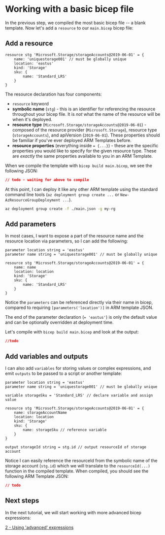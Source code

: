 # Working with a basic bicep file

In the previous step, we compiled the most basic bicep file -- a blank template. Now let's add a `resource` to our `main.bicep` bicep file:

## Add a resource

```
resource stg 'Microsoft.Storage/storageAccounts@2019-06-01' = {
    name: 'uniquestorage001' // must be globally unique
    location: 'eastus'
    kind: 'Storage'
    sku: {
        name: 'Standard_LRS'
    }
}
```

The resource declaration has four components:

* `resource` keyword
* **symbolic name** (`stg`) - this is an identifier for referencing the resource throughout your bicep file. It is *not* what the name of the resource will be when it's deployed.
* **resource type** (`Microsoft.Storage/storageAccounts@2019-06-01`) - composed of the resource provider (`Microsoft.Storage`), resource type (`storageAccounts`), and apiVersion (`2019-06-01`). These properties should be familiar if you've ever deployed ARM Templates before.
* **resource properties** (everything inside `= {...}`) - these are the specific properties you would like to specify for the given resource type. These are *exactly* the same properties available to you in an ARM Template.

When we compile the template with `bicep build main.bicep`, we see the following JSON:

```json
// todo - waiting for above to compile
```

At this point, I can deploy it like any other ARM template using the standard command line tools (`az deployment group create ...` or `New-AzResourceGroupDeployment ...`).

```bash
az deployment group create -f ./main.json -g my-rg
```

## Add parameters

In most cases, I want to expose a part of the resource name and the resource location via parameters, so I can add the following:

```
parameter location string = 'eastus'
parameter name string = 'uniquestorage001' // must be globally unique

resource stg 'Microsoft.Storage/storageAccounts@2019-06-01' = {
    name: name
    location: location
    kind: 'Storage'
    sku: {
        name: 'Standard_LRS'
    }
}
```

Notice the `parameters` can be referenced directly via their name in bicep, compared to requiring `[parameters('location')]` in ARM template JSON.

The end of the parameter declaration (`= 'eastus'`) is only the default value and can be optionally overridden at deployment time.

Let's compile with `bicep build main.bicep` and look at the output:

```json
//todo
```

## Add variables and outputs

I can also add `variables` for storing values or complex expressions, and emit `outputs` to be passed to a script or another template:

```
parameter location string = 'eastus'
parameter name string = 'uniquestorage001' // must be globally unique

variable storageSku = 'Standard_LRS' // declare variable and assign value

resource stg 'Microsoft.Storage/storageAccounts@2019-06-01' = {
    name: storageAccountName
    location: location
    kind: 'Storage'
    sku: {
        name: storageSku // reference variable
    }
}

output storageId string = stg.id // output resourceId of storage account
```

Notice I can easily reference the resourceId from the symbolic name of the storage account (`stg.id`) which we will translate to the `resourceId(...)` function in the compiled template. When compiled, you should see the following ARM Template JSON:

```json
// todo
```

## Next steps

In the next tutorial, we will start working with more advanced bicep expressions:

[2 - Using 'advanced' expressions](./02-using-expressions.md)
